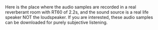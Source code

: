 Here is the place where the audio samples are recorded in a real reverberant room with RT60 of 2.2s, and the sound source is a real life speaker NOT the loudspeaker. 
If you are interested,  these audio samples can be downloaded for purely subjective listening.
